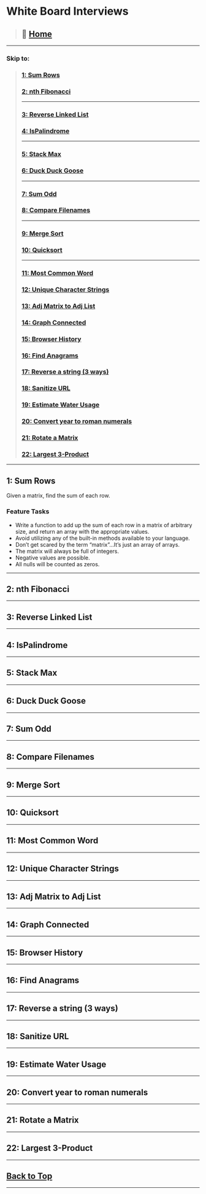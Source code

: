 # White Board Interviews

> ## 🏡 **[**Home**](../../README.md)**

---

### Skip to:

> ### [1: Sum Rows](#1-sum-rows-1)
>
> ### [2: nth Fibonacci](#2-nth-fibonacci-1)
>
> ---
>
> ### [3: Reverse Linked List](#3-reverse-linked-list-1)
>
> ### [4: IsPalindrome](#4-ispalindrome-1)
>
> ---
>
> ### [5: Stack Max](#5-stack-max-1)
>
> ### [6: Duck Duck Goose](#6-duck-duck-goose-1)
>
> ---
>
> ### [7: Sum Odd](#6-duck-duck-goose-1)
>
> ### [8: Compare Filenames](#8-compare-filenames-1)
>
> ---
>
> ### [9: Merge Sort](#9-merge-sort-1)
>
> ### [10: Quicksort](#10-quicksort-1)
>
> ---
>
> ### [11: Most Common Word](#11-most-common-word-1)
>
> ### [12: Unique Character Strings](#12-unique-character-strings-1)
>
> ### [13: Adj Matrix to Adj List](#13-adj-matrix-to-adj-list-1)
>
> ### [14: Graph Connected](#14-graph-connected-1)
>
> ### [15: Browser History](#15-browser-history-1)
>
> ### [16: Find Anagrams](#16-find-anagrams-1)
>
> ### [17: Reverse a string (3 ways)](#17-reverse-a-string-3-ways-1)
>
> ### [18: Sanitize URL](#18-sanitize-url-1)
>
> ### [19: Estimate Water Usage](#19-estimate-water-usage-1)
>
> ### [20: Convert year to roman numerals](#20-convert-year-to-roman-numerals-1)
>
> ### [21: Rotate a Matrix](#21-rotate-a-matrix-1)
>
> ### [22: Largest 3-Product](#22-largest-3-product-1)

---

## 1: Sum Rows

Given a matrix, find the sum of each row.

### Feature Tasks

- Write a function to add up the sum of each row in a matrix of arbitrary size, and return an array with the appropriate values.
- Avoid utilizing any of the built-in methods available to your language.
- Don’t get scared by the term “matrix”…It’s just an array of arrays.
- The matrix will always be full of integers.
- Negative values are possible.
- All nulls will be counted as zeros.

---

## 2: nth Fibonacci

---

## 3: Reverse Linked List

---

## 4: IsPalindrome

---

## 5: Stack Max

---

## 6: Duck Duck Goose

---

## 7: Sum Odd

---

## 8: Compare Filenames

---

## 9: Merge Sort

---

## 10: Quicksort

---

## 11: Most Common Word

---

## 12: Unique Character Strings

---

## 13: Adj Matrix to Adj List

---

## 14: Graph Connected

---

## 15: Browser History

---

## 16: Find Anagrams

---

## 17: Reverse a string (3 ways)

---

## 18: Sanitize URL

---

## 19: Estimate Water Usage

---

## 20: Convert year to roman numerals

---

## 21: Rotate a Matrix

---

## 22: Largest 3-Product

---

## [Back to Top](#skip-to)

---
